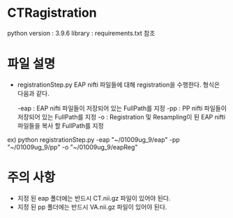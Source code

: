 # CTRagistration
python version : 3.9.6
library : requirements.txt 참조



# 파일 설명
- registrationStep.py
EAP nifti 파일들에 대해 registration을 수행한다. 
형식은 다음과 같다.

    -eap : EAP nifti 파일들이 저장되어 있는 FullPath를 지정
    -pp  : PP nifti 파일들이 저장되어 있는 FullPath를 지정
    -o   : Registration 및 Resampling이 된 EAP nifti 파일들을 복사 할 FullPath를 지정

ex)
python registrationStep.py -eap "~/01009ug_9/eap" -pp "~/01009ug_9/pp" -o "~/01009ug_9/eapReg"



# 주의 사항
- 지정 된 eap 폴더에는 반드시 CT.nii.gz 파일이 있어야 된다.
- 지정 된 pp 폴더에는 반드시 VA.nii.gz 파일이 있어야 된다.


